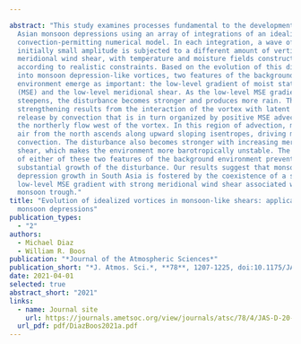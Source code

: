 ```yaml
---

abstract: "This study examines processes fundamental to the development of South
  Asian monsoon depressions using an array of integrations of an idealized
  convection-permitting numerical model. In each integration, a wave of
  initially small amplitude is subjected to a different amount of vertical and
  meridional wind shear, with temperature and moisture fields constructed
  according to realistic constraints. Based on the evolution of this disturbance
  into monsoon depression-like vortices, two features of the background
  environment emerge as important: the low-level gradient of moist static energy
  (MSE) and the low-level meridional shear. As the low-level MSE gradient
  steepens, the disturbance becomes stronger and produces more rain. This
  strengthening results from the interaction of the vortex with latent heat
  release by convection that is in turn organized by positive MSE advection in
  the northerly flow west of the vortex. In this region of advection, moister
  air from the north ascends along upward sloping isentropes, driving moist
  convection. The disturbance also becomes stronger with increasing meridional
  shear, which makes the environment more barotropically unstable. The absence
  of either of these two features of the background environment prevents
  substantial growth of the disturbance. Our results suggest that monsoon
  depression growth in South Asia is fostered by the coexistence of a strong
  low-level MSE gradient with strong meridional wind shear associated with the
  monsoon trough."
title: "Evolution of idealized vortices in monsoon-like shears: application to
  monsoon depressions"
publication_types:
  - "2"
authors:
  - Michael Diaz
  - William R. Boos
publication: "*Journal of the Atmospheric Sciences*"
publication_short: "*J. Atmos. Sci.*, **78**, 1207-1225, doi:10.1175/JAS-D-20-0286.1"
date: 2021-04-01
selected: true
abstract_short: "2021"
links:
  - name: Journal site
    url: https://journals.ametsoc.org/view/journals/atsc/78/4/JAS-D-20-0286.1.xml
  url_pdf: pdf/DiazBoos2021a.pdf
---
```


